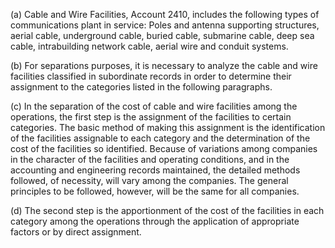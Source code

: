 (a) Cable and Wire Facilities, Account 2410, includes the following types of communications plant in service: Poles and antenna supporting structures, aerial cable, underground cable, buried cable, submarine cable, deep sea cable, intrabuilding network cable, aerial wire and conduit systems.

(b) For separations purposes, it is necessary to analyze the cable and wire facilities classified in subordinate records in order to determine their assignment to the categories listed in the following paragraphs.

(c) In the separation of the cost of cable and wire facilities among the operations, the first step is the assignment of the facilities to certain categories. The basic method of making this assignment is the identification of the facilities assignable to each category and the determination of the cost of the facilities so identified. Because of variations among companies in the character of the facilities and operating conditions, and in the accounting and engineering records maintained, the detailed methods followed, of necessity, will vary among the companies. The general principles to be followed, however, will be the same for all companies.

(d) The second step is the apportionment of the cost of the facilities in each category among the operations through the application of appropriate factors or by direct assignment.

